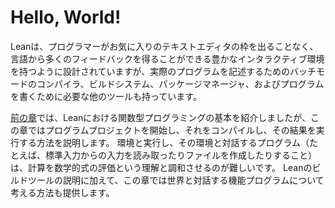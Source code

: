 # Hello, World!

Leanは、プログラマーがお気に入りのテキストエディタの枠を出ることなく、言語から多くのフィードバックを得ることができる豊かなインタラクティブ環境を持つように設計されていますが、実際のプログラムを記述するためのバッチモードのコンパイラ、ビルドシステム、パッケージマネージャ、およびプログラムを書くために必要な他のツールも持っています。

[前の章](./getting-to-know.md)では、Leanにおける関数型プログラミングの基本を紹介しましたが、この章ではプログラムプロジェクトを開始し、それをコンパイルし、その結果を実行する方法を説明します。
環境と実行し、その環境と対話するプログラム（たとえば、標準入力からの入力を読み取ったりファイルを作成したりすること）は、計算を数学的式の評価という理解と調和させるのが難しいです。
Leanのビルドツールの説明に加えて、この章では世界と対話する機能プログラムについて考える方法も提供します。
